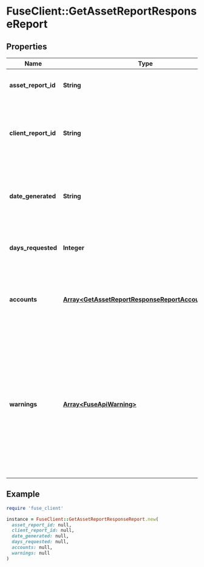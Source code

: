 # FuseClient::GetAssetReportResponseReport

## Properties

| Name | Type | Description | Notes |
| ---- | ---- | ----------- | ----- |
| **asset_report_id** | **String** | A unique ID identifying an Asset Report. | [optional] |
| **client_report_id** | **String** | An identifier you determine and submit for the Asset Report.  | [optional] |
| **date_generated** | **String** | The date and time when the Asset Report was created, in ISO 8601 format | [optional] |
| **days_requested** | **Integer** | The duration of transaction history you requested | [optional] |
| **accounts** | [**Array&lt;GetAssetReportResponseReportAccountsInner&gt;**](GetAssetReportResponseReportAccountsInner.md) | An array of Asset Reports, one for each account in the Asset Report. | [optional] |
| **warnings** | [**Array&lt;FuseApiWarning&gt;**](FuseApiWarning.md) | If the Asset Report generation was successful but identity information cannot be returned, this array will contain information about the errors causing identity information to be missing | [optional] |

## Example

```ruby
require 'fuse_client'

instance = FuseClient::GetAssetReportResponseReport.new(
  asset_report_id: null,
  client_report_id: null,
  date_generated: null,
  days_requested: null,
  accounts: null,
  warnings: null
)
```

